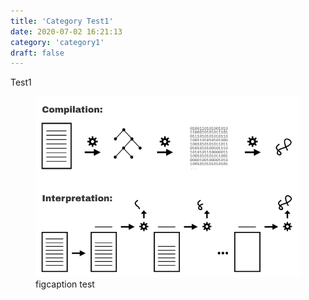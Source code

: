 ```yaml
---
title: 'Category Test1'
date: 2020-07-02 16:21:13
category: 'category1'
draft: false
---
```


Test1

<figure>
    <img src="./fig1.png" alt="test figure" />
    <figcaption>figcaption test</figcaption>
</figure>

